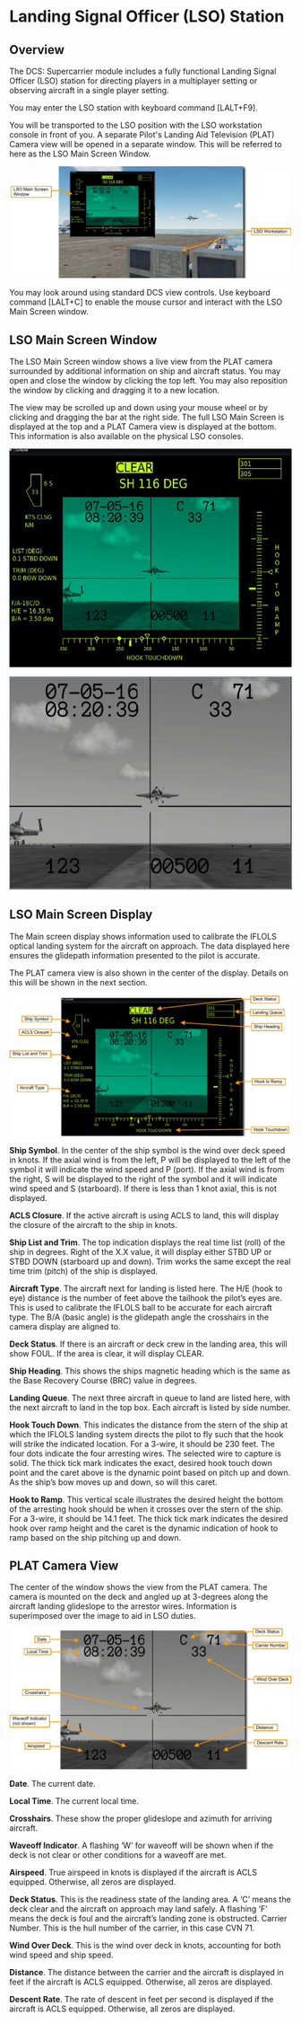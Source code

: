 # Landing Signal Officer (LSO) Station

## Overview

The DCS: Supercarrier module includes a fully functional Landing Signal Officer (LSO) station for directing
players in a multiplayer setting or observing aircraft in a single player setting.

You may enter the LSO station with keyboard command [LALT+F9].

You will be transported to the LSO position with the LSO workstation console in front of you. A separate Pilot's
Landing Aid Television (PLAT) Camera view will be opened in a separate window. This will be referred to here
as the LSO Main Screen Window.

![](img/sc--72-1.jpg)

You may look around using standard DCS view controls. Use keyboard command [LALT+C] to enable the
mouse cursor and interact with the LSO Main Screen window.

## LSO Main Screen Window

The LSO Main Screen window shows a live view from the PLAT camera surrounded by additional information
on ship and aircraft status. You may open and close the window by clicking the top left. You may also reposition
the window by clicking and dragging it to a new location.

The view may be scrolled up and down using your mouse wheel or by clicking and dragging the bar at the right
side. The full LSO Main Screen is displayed at the top and a PLAT Camera view is displayed at the bottom.
This information is also available on the physical LSO consoles.

![LSO Main Screen](img/sc--73-1.jpg)

![PLAT Camera View](img/sc--73-2.jpg)

## LSO Main Screen Display

The Main screen display shows information used to calibrate the IFLOLS optical landing system for the aircraft
on approach. The data displayed here ensures the glidepath information presented to the pilot is accurate.

The PLAT camera view is also shown in the center of the display. Details on this will be shown in the next
section.

![](img/sc--74-1.jpg)

**Ship Symbol**. In the center of the ship symbol is the wind over deck speed in knots. If the axial wind is from the
left, P will be displayed to the left of the symbol it will indicate the wind speed and P (port). If the axial wind is
from the right, S will be displayed to the right of the symbol and it will indicate wind speed and S (starboard). If
there is less than 1 knot axial, this is not displayed.

**ACLS Closure**. If the active aircraft is using ACLS to land, this will display the closure of the aircraft to the ship
in knots.

**Ship List and Trim**. The top indication displays the real time list (roll) of the ship in degrees. Right of the X.X
value, it will display either STBD UP or STBD DOWN (starboard up and down). Trim works the same except the
real time trim (pitch) of the ship is displayed.

**Aircraft Type**. The aircraft next for landing is listed here. The H/E (hook to eye) distance is the number of feet
above the tailhook the pilot’s eyes are. This is used to calibrate the IFLOLS ball to be accurate for each aircraft
type. The B/A (basic angle) is the glidepath angle the crosshairs in the camera display are aligned to.

**Deck Status**. If there is an aircraft or deck crew in the landing area, this will show FOUL. If the area is clear, it
will display CLEAR.

**Ship Heading**. This shows the ships magnetic heading which is the same as the Base Recovery Course (BRC)
value in degrees.

**Landing Queue**. The next three aircraft in queue to land are listed here, with the next aircraft to land in the top
box. Each aircraft is listed by side number.

**Hook Touch Down**. This indicates the distance from the stern of the ship at which the IFLOLS landing system
directs the pilot to fly such that the hook will strike the indicated location. For a 3-wire, it should be 230 feet. The
four dots indicate the four arresting wires. The selected wire to capture is solid. The thick tick mark indicates the
exact, desired hook touch down point and the caret above is the dynamic point based on pitch up and down. As
the ship’s bow moves up and down, so will this caret.

**Hook to Ramp**. This vertical scale illustrates the desired height the bottom of the arresting hook should be
when it crosses over the stern of the ship. For a 3-wire, it should be 14.1 feet. The thick tick mark indicates the
desired hook over ramp height and the caret is the dynamic indication of hook to ramp based on the ship
pitching up and down.

## PLAT Camera View

The center of the window shows the view from the PLAT camera. The camera is mounted on the deck and
angled up at 3-degrees along the aircraft landing glideslope to the arrestor wires. Information is superimposed
over the image to aid in LSO duties.

![](img/sc--76-1.jpg)

**Date**. The current date.

**Local Time**. The current local time.

**Crosshairs**. These show the proper glideslope and azimuth for arriving aircraft.

**Waveoff Indicator**. A flashing ‘W’ for waveoff will be shown when if the deck is not clear or other conditions for
a waveoff are met.

**Airspeed**. True airspeed in knots is displayed if the aircraft is ACLS equipped. Otherwise, all zeros are
displayed.

**Deck Status**. This is the readiness state of the landing area. A ‘C’ means the deck clear and the aircraft on
approach may land safely. A flashing ‘F’ means the deck is foul and the aircraft’s landing zone is obstructed.
Carrier Number. This is the hull number of the carrier, in this case CVN 71.

**Wind Over Deck**. This is the wind over deck in knots, accounting for both wind speed and ship speed.

**Distance**. The distance between the carrier and the aircraft is displayed in feet if the aircraft is ACLS equipped.
Otherwise, all zeros are displayed.

**Descent Rate**. The rate of descent in feet per second is displayed if the aircraft is ACLS equipped. Otherwise,
all zeros are displayed.

